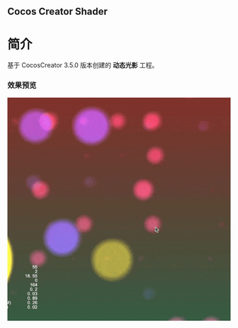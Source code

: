 ## Cocos Creator Shader

# 简介
基于 CocosCreator 3.5.0 版本创建的 **动态光影** 工程。

### 效果预览
![image](../../../gif/202202/2022022432.gif)
